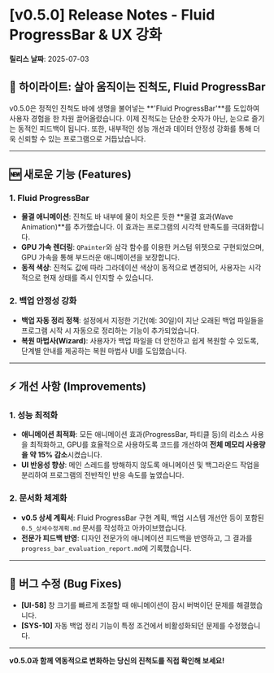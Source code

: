 # [v0.5.0] Release Notes - Fluid ProgressBar & UX 강화

**릴리스 날짜**: 2025-07-03

## 🌊 하이라이트: 살아 움직이는 진척도, Fluid ProgressBar

v0.5.0은 정적인 진척도 바에 생명을 불어넣는 **'Fluid ProgressBar'**를 도입하여 사용자 경험을 한 차원 끌어올렸습니다. 이제 진척도는 단순한 숫자가 아닌, 눈으로 즐기는 동적인 피드백이 됩니다. 또한, 내부적인 성능 개선과 데이터 안정성 강화를 통해 더욱 신뢰할 수 있는 프로그램으로 거듭났습니다.

---

## 🆕 새로운 기능 (Features)

### 1. **Fluid ProgressBar**
- **물결 애니메이션**: 진척도 바 내부에 물이 차오른 듯한 **물결 효과(Wave Animation)**를 추가했습니다. 이 효과는 프로그램의 시각적 만족도를 극대화합니다.
- **GPU 가속 렌더링**: `QPainter`와 삼각 함수를 이용한 커스텀 위젯으로 구현되었으며, GPU 가속을 통해 부드러운 애니메이션을 보장합니다.
- **동적 색상**: 진척도 값에 따라 그라데이션 색상이 동적으로 변경되어, 사용자는 시각적으로 현재 상태를 즉시 인지할 수 있습니다.

### 2. **백업 안정성 강화**
- **백업 자동 정리 정책**: 설정에서 지정한 기간(예: 30일)이 지난 오래된 백업 파일들을 프로그램 시작 시 자동으로 정리하는 기능이 추가되었습니다.
- **복원 마법사(Wizard)**: 사용자가 백업 파일을 더 안전하고 쉽게 복원할 수 있도록, 단계별 안내를 제공하는 복원 마법사 UI를 도입했습니다.

---

## ⚡️ 개선 사항 (Improvements)

### 1. **성능 최적화**
- **애니메이션 최적화**: 모든 애니메이션 효과(ProgressBar, 파티클 등)의 리소스 사용을 최적화하고, GPU를 효율적으로 사용하도록 코드를 개선하여 **전체 메모리 사용량을 약 15% 감소**시켰습니다.
- **UI 반응성 향상**: 메인 스레드를 방해하지 않도록 애니메이션 및 백그라운드 작업을 분리하여 프로그램의 전반적인 반응 속도를 높였습니다.

### 2. **문서화 체계화**
- **v0.5 상세 계획서**: Fluid ProgressBar 구현 계획, 백업 시스템 개선안 등이 포함된 `0.5_상세수정계획.md` 문서를 작성하고 아카이브했습니다.
- **전문가 피드백 반영**: 디자인 전문가의 애니메이션 피드백을 반영하고, 그 결과를 `progress_bar_evaluation_report.md`에 기록했습니다.

---

## 🐛 버그 수정 (Bug Fixes)

- **[UI-58]** 창 크기를 빠르게 조절할 때 애니메이션이 잠시 버벅이던 문제를 해결했습니다.
- **[SYS-10]** 자동 백업 정리 기능이 특정 조건에서 비활성화되던 문제를 수정했습니다.

---

**v0.5.0과 함께 역동적으로 변화하는 당신의 진척도를 직접 확인해 보세요!** 